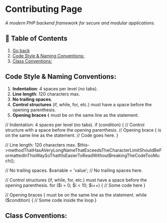 # Contributing Page 
_A modern PHP backend framework for secure and modular applications._

## 📖 Table of Contents  
1. [Go back](readme.md) 
2. [Code Style & Naming Conventions:](#code-style-naming-conventions)
3. [Class Conventions:](#-class-conventions)

## Code Style & Naming Conventions:
1. **Indentation**: 4 spaces per level (no tabs).
2. **Line length**: 120 characters max.
3. **No trailing spaces**.
4. **Control structures** (if, while, for, etc.) must have a space before the opening parenthesis.
5. **Opening braces `{`** must be on the same line as the statement.



// Indentation: 4 spaces per level (no tabs).
if (condition) {
    // Control structure with a space before the opening parenthesis.
    // Opening brace { is on the same line as the statement.
    // Code goes here.
}

// Line length: 120 characters max.
$this->methodThatHasAVeryLongNameThatExceedsTheCharacterLimitShouldBeFormattedInThisWaySoThatItIsEasierToReadWithoutBreakingTheCodeTooMuch();

// No trailing spaces.
$variable = 'value'; // No trailing spaces here.

// Control structures (if, while, for, etc.) must have a space before the opening parenthesis.
for ($i = 0; $i < 10; $i++) {
    // Some code here
}

// Opening braces { must be on the same line as the statement.
while ($condition) {
    // Some code inside the loop
}


## Class Conventions: